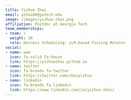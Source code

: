 ```yaml
---
title: Yizhuo Zhai
email: yzhai60@gatech.edu
image: /images/yizhuo-zhai.png
affiliation: Postdoc at Georgia Tech
team_memberships:
- team: c
  weight: 50
  role: Harness Scheduling; LLM-based Fuzzing Mutator
social:
- name: www
  icon: fa-solid fa-house
  link: https://yizhuozhai.github.io
- name: twitter
  icon: fa-brands fa-twitter
  link: https://twitter.com/zhaiyizhuo
- name: linkedin
  icon: fa-brands fa-linkedin
  link: https://www.linkedin.com/in/yizhuo-zhai/
---
```


